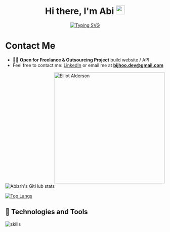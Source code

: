 ## <h1 align="center">Hi there, I'm Abi <img src="https://media.giphy.com/media/hvRJCLFzcasrR4ia7z/giphy.gif" width="28"></h1>
<p align="center">
<a href="https://git.io/typing-svg">
 <img src="https://readme-typing-svg.demolab.com?font=Fira+Code&size=20&duration=3500&pause=1500&background=6DFF2B00&center=true&vCenter=true&width=435&lines=他家好;Welcome+to+my+Profile!;Tech+enthusiast;Enjoy+to+explore+new+things;Interested+in+web+developer;Follow+me+for+more!" alt="Typing SVG" />
</a>
</p>

# Contact Me

- 👨‍💻 **Open for Freelance & Outsourcing Project** build website / API
- Feel free to contact me: [LinkedIn](https://www.linkedin.com/in/abi-zarah-58048524b/) or email me at **bijhoo.dev@gmail.com**


<img align="right" alt="Elliot Alderson" width="350" src="https://media2.giphy.com/media/WiM5K1e9MtEic/giphy.gif?cid=790b7611017faf1f577ba176c0aecf4628c769c0729bff23&rid=giphy.gif&ct=g">
<!-- [![Typing SVG](https://readme-typing-svg.demolab.com/?lines=Welcome+to+my+Profile!;I'm+Tech+enthusiast;Enjoy+to+explore+new+things)](https://git.io/typing-svg) -->

<!--
**Abizrh/Abizrh** is a ✨ _special_ ✨ repository because its `README.md` (this file) appears on your GitHub profile.

Here are some ideas to get you started:

- 🔭 I’m currently working on ...
- 🌱 I’m currently learning React | Next
- 👯 I’m looking to collaborate on ...
- 🤔 I’m looking for help with ...
- 💬 Ask me about ...
- 📫 How to reach me: ...
- 😄 Pronouns: ...
- ⚡ Fun fact: undefined

dark, radical, merko, gruvbox, tokyonight, onedark, cobalt, synthwave, highcontrast, dracula
 [![Readme Card](https://github-readme-stats.vercel.app/api/pin/?username=Abizrh&repo=Abizrh)](https://github.com/Abizrh/Abizrh) -->
![Abizrh's GitHub stats](https://github-readme-stats.vercel.app/api?username=Abizrh&show_icons=true&theme=tokyonight)

[![Top Langs](https://github-readme-stats.vercel.app/api/top-langs/?username=Abizrh&layout=compact)](https://github.com/Abizrh/github-readme-stats)

## 🔧 Technologies and Tools

![skills](https://skillicons.dev/icons?i=html,css,js,ts,wordpress,nodejs,vue,nuxt,react,astro,mongodb,mysql,postgresql,sequelize,docker,git,express,jquery,vscode&theme=light)

